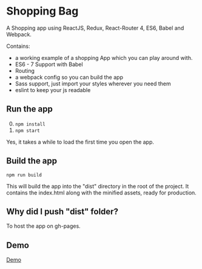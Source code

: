 # Shopping Bag
A Shopping app using ReactJS, Redux, React-Router 4, ES6, Babel and Webpack.

Contains: 

* a working example of a shopping App which you can play around with.
* ES6 - 7 Support with Babel
* Routing
* a webpack config so you can build the app
* Sass support, just import your styles wherever you need them
* eslint to keep your js readable



## Run the app

0. ```npm install```
0. ```npm start```


Yes, it takes a while to load the first time you open the app.

## Build the app
```npm run build```

This will build the app into the "dist" directory in the root of the project. It contains the index.html along with the minified assets, ready for production. 

## Why did I push "dist" folder?
To host the app on gh-pages.

## Demo
[Demo](https://binayverma.github.io/shopping-bag/dist/)


